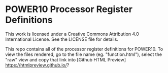 # POWER10 Processor Register Definitions #

This work is licensed under a Creative Commons Attribution 4.0 International License. See the LICENSE file for details.

This repo contains all of the processor register definitions for POWER10.  To view the files rendered, go to the file name (eg. "function.html"), select the "raw" view and copy that link into [Github HTML Preview] https://htmlpreview.github.io/?

